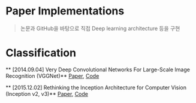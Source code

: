 # Paper Implementations
> 논문과 GitHub을 바탕으로 직접 Deep learning architecture 등을 구현

# Classification

** [2014.09.04] Very Deep Convolutional Networks For Large-Scale Image Recognition (VGGNet)**
[Paper](https://arxiv.org/abs/1409.1556), [Code]()

** [2015.12.02] Rethinking the Inception Architecture for Computer Vision (Inception v2, v3)**
[Paper](https://arxiv.org/abs/1512.00567), [Code]()

